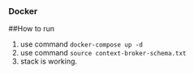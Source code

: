 ### Docker

##How to run

1. use command `docker-compose up -d`
2. use command `source context-broker-schema.txt`
3. stack is working.
